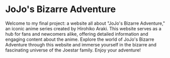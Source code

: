 # JoJo's Bizarre Adventure

Welcome to my final project: a website all about "JoJo's Bizarre Adventure,"
an iconic anime series created by Hirohiko Araki. This website serves as a hub for fans and newcomers alike,
offering detailed information and engaging content about the anime.
Explore the world of JoJo's Bizarre Adventure through this website and immerse yourself in the bizarre and fascinating universe of the Joestar family. Enjoy your adventure!
